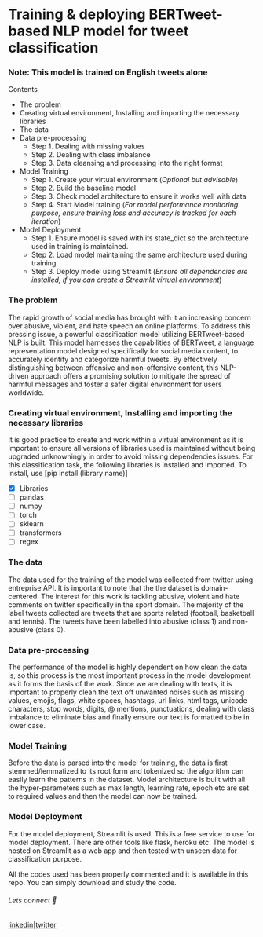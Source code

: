 # Training & deploying BERTweet-based NLP model for tweet classification

<h3>Note: This model is trained on English tweets alone</h3>

Contents
   - The problem
   - Creating virtual environment, Installing and importing the necessary libraries
   - The data
   - Data pre-processing
     - Step 1. Dealing with missing values
     - Step 2. Dealing with class imbalance
     - Step 3. Data cleansing and processing into the right format
   - Model Training
     - Step 1. Create your virtual environment (_Optional but advisable_)
     - Step 2. Build the baseline model
     - Step 3. Check model architecture to ensure it works well with data
     - Step 4. Start Model training (_For model performance monitoring purpose, ensure training loss and accuracy is tracked for each iteration_)
   - Model Deployment
     - Step 1. Ensure model is saved with its state_dict so the architecture used in training is maintained.
     - Step 2. Load model maintaining the same architecture used during training
     - Step 3. Deploy model using Streamlit (_Ensure all dependencies are installed, if you can create a Streamlit virtual environment_)

###  The problem
The rapid growth of social media has brought with it an increasing concern over abusive, violent, and hate speech on online platforms. To address this pressing issue, a powerful classification model utilizing BERTweet-based NLP is built. 
This model harnesses the capabilities of BERTweet, a language representation model designed specifically for social media content, to accurately identify and categorize harmful tweets. By effectively distinguishing between offensive and non-offensive content, this NLP-driven approach offers a promising solution to mitigate the spread of harmful messages and foster a safer digital environment for users worldwide.

### Creating virtual environment, Installing and importing the necessary libraries
It is good practice to create and work within a virtual environment as it is important to ensure all versions of libraries used is maintained without being upgraded unknowningly in order to avoid missing dependencies issues. For this classification task, the following libraries is installed and imported. To install, use [pip install (library name)]
   - [x] Libraries
   - [ ] pandas
   - [ ] numpy
   - [ ] torch
   - [ ] sklearn
   - [ ] transformers
   - [ ] regex

### The data
The data used for the training of the model was collected from twitter using entreprise API. It is important to note that the the dataset is domain-centered. The interest for this work is tackling abusive, violent and hate comments on twitter specifically in the sport domain. The majority of the label tweets collected are tweets that are sports related (football, basketball and tennis). The tweets have been labelled into abusive (class 1) and non-abusive (class 0).

### Data pre-processing
The performance of the model is highly dependent on how clean the data is, so this process is the most important process in the model development as it forms the basis of the work. Since we are dealing with texts, it is important to properly clean the text off unwanted noises such as missing values, emojis, flags, white spaces, hashtags, url links, html tags, unicode characters, stop words, digits, @ mentions, punctuations, dealing with class imbalance to eliminate bias and finally ensure our text is formatted to be in lower case.

### Model Training
Before the data is parsed into the model for training, the data is first stemmed/lemmatized to its root form and tokenized so the algorithm can easily learn the patterns in the dataset. Model architecture is built with all the hyper-parameters such as max length, learning rate, epoch etc are set to required values and then the model can now be trained.

### Model Deployment
For the model deployment, Streamlit is used. This is a free service to use for model deployment. There are other tools like flask, heroku etc. The model is hosted on Streamlit as a web app and then tested with unseen data for classification purpose.

All the codes used has been properly commented and it is available in this repo. You can simply download and study the code.

  ###### Lets connect :punch:

 [linkedin](https://www.linkedin.com/in/doyin-a-584865170)|[twitter](https://twitter.com/virgo4470)
 




